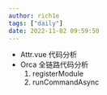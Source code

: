 ```yaml
---
author: rich1e
tags: ["daily"]
date: 2022-11-02 09:59:50
---
```


- Attr.vue 代码分析
- Orca 全链路代码分析
  1. registerModule
  2. runCommandAsync
